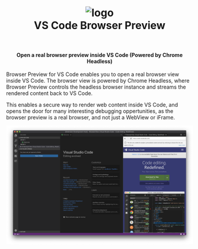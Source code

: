 <h1 align="center">
  <br>
    <img src="https://github.com/auchenberg/vscode-browserpreview/blob/master/resources/icon_128.png?raw=true" alt="logo" width="100">
  <br>
  VS Code Browser Preview
  <br>
  <br>
</h1>

<h4 align="center">Open a real browser preview inside VS Code (Powered by Chrome Headless)</h4>


Browser Preview for VS Code enables you to open a real browser view inside VS Code. The browser view is powered by Chrome Headless, where Browser Preview controls the headless browser instance and streams the rendered content back to VS Code. 

This enables a secure way to render web content inside VS Code, and opens the door for many interesting debugging oppertunities, as the browser preview is a real browser, and not just a WebView or iFrame.


![](resources/screenshot.png)


